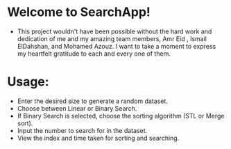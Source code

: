 # Welcome to SearchApp!
- This project wouldn't have been possible without the hard work and dedication of me and my amazing team members, Amr Eid , Ismail ElDahshan, and Mohamed Azouz. I want to take a moment to express my heartfelt gratitude to each and every one of them.

# Usage:
- Enter the desired size to generate a random dataset.
- Choose between Linear or Binary Search.
- If Binary Search is selected, choose the sorting algorithm (STL or Merge sort).
- Input the number to search for in the dataset.
- View the index and time taken for sorting and searching.
